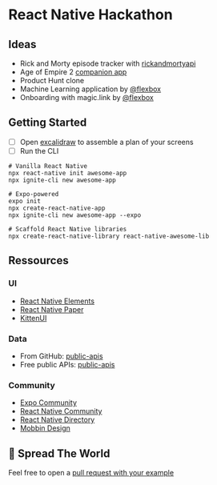 # React Native Hackathon

## Ideas

- Rick and Morty episode tracker with [rickandmortyapi](https://rickandmortyapi.com/)
- Age of Empire 2 [companion app](https://age-of-empires-2-api.herokuapp.com/docs/#/)
- Product Hunt clone
- Machine Learning application by [@flexbox](https://github.com/flexbox/machine-learning-with-javascript/tree/master/vision)
- Onboarding with magic.link by [@flexbox](https://github.com/flexbox/react-native-workshop/tree/main/hackathon/onboarding)

## Getting Started

- [ ] Open [excalidraw](https://excalidraw.com/) to assemble a plan of your screens
- [ ] Run the CLI

```console
# Vanilla React Native
npx react-native init awesome-app
npx ignite-cli new awesome-app

# Expo-powered
expo init
npx create-react-native-app
npx ignite-cli new awesome-app --expo

# Scaffold React Native libraries
npx create-react-native-library react-native-awesome-lib
```

## Ressources

### UI

- [React Native Elements](https://reactnativeelements.com/docs/)
- [React Native Paper](https://callstack.github.io/react-native-paper/)
- [KittenUI](https://akveo.github.io/react-native-ui-kitten/docs/guides/getting-started#manual-installation)

### Data

- From GitHub: [public-apis](https://github.com/public-apis/public-apis)
- Free public APIs: [public-apis](https://public-apis.io/)

### Community

- [Expo Community](https://github.com/expo-community)
- [React Native Community](https://github.com/react-native-community)
- [React Native Directory](https://reactnative.directory/)
- [Mobbin Design](https://mobbin.design/)

## 🚀 Spread The World

Feel free to open a [pull request with your example](https://github.com/flexbox/react-native-workshop/tree/main/hackathon)
